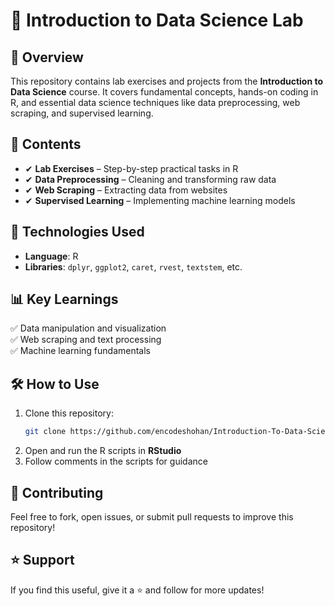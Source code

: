 # 📌 Introduction to Data Science Lab

## 🚀 Overview
This repository contains lab exercises and projects from the **Introduction to Data Science** course. It covers fundamental concepts, hands-on coding in R, and essential data science techniques like data preprocessing, web scraping, and supervised learning.

## 📂 Contents
- ✔ **Lab Exercises** – Step-by-step practical tasks in R
- ✔ **Data Preprocessing** – Cleaning and transforming raw data
- ✔ **Web Scraping** – Extracting data from websites
- ✔ **Supervised Learning** – Implementing machine learning models

## 🔧 Technologies Used
- **Language**: R
- **Libraries**: `dplyr`, `ggplot2`, `caret`, `rvest`, `textstem`, etc. 

## 📊 Key Learnings
✅ Data manipulation and visualization  
✅ Web scraping and text processing  
✅ Machine learning fundamentals  

## 🛠 How to Use
1. Clone this repository:  
   ```bash
   git clone https://github.com/encodeshohan/Introduction-To-Data-Science-Lab.git
   ```  
2. Open and run the R scripts in **RStudio**  
3. Follow comments in the scripts for guidance  

## 🤝 Contributing
Feel free to fork, open issues, or submit pull requests to improve this repository!

## ⭐ Support
If you find this useful, give it a ⭐ and follow for more updates!
